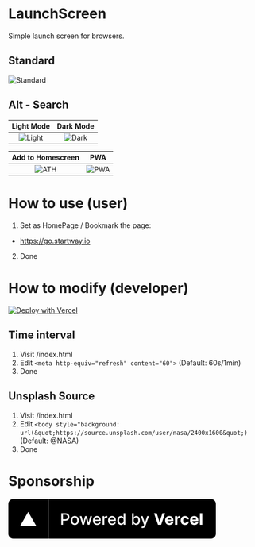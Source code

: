 # LaunchScreen
Simple launch screen for browsers.

## Standard
![Standard](https://github.com/1998code/LaunchScreenJS/blob/main/CleanShot%202021-01-14%20at%2012.50.47@2x.png?raw=true)

## Alt - Search

Light Mode                 |          Dark Mode
:-------------------------:|:-------------------------:
![Light](https://github.com/1998code/LaunchScreenJS/blob/main/CleanShot%202021-01-14%20at%2012.32.54@2x.png?raw=true)   |  ![Dark](https://github.com/1998code/LaunchScreenJS/blob/main/CleanShot%202021-01-14%20at%2012.50.26@2x.png?raw=true)

Add to Homescreen          |          PWA
:-------------------------:|:-------------------------:
![ATH](https://github.com/1998code/LaunchScreenJS/blob/main/CleanShot%202021-01-14%20at%2013.35.21@2x.png?raw=true)   |  ![PWA](https://github.com/1998code/LaunchScreenJS/blob/main/CleanShot%202021-01-14%20at%2013.36.35@2x.png?raw=true)

# How to use (user)
1. Set as HomePage / Bookmark the page:
- https://go.startway.io
2. Done

# How to modify (developer)
[![Deploy with Vercel](https://vercel.com/button)](https://vercel.com/new/git/external?repository-url=https%3A%2F%2Fgithub.com%2F1998code%2FLaunchScreen)

## Time interval
1. Visit /index.html
2. Edit `<meta http-equiv="refresh" content="60">` (Default: 60s/1min)
3. Done

## Unsplash Source
1. Visit /index.html
2. Edit `<body style="background: url(&quot;https://source.unsplash.com/user/nasa/2400x1600&quot;)` (Default: @NASA)
3. Done

# Sponsorship
<a href="https://vercel.com/?utm_source=1998code&utm_campaign=oss">
  <img src="https://raw.githubusercontent.com/1998code/LaunchScreen/main/powered-by-vercel.svg"/>
</a>
